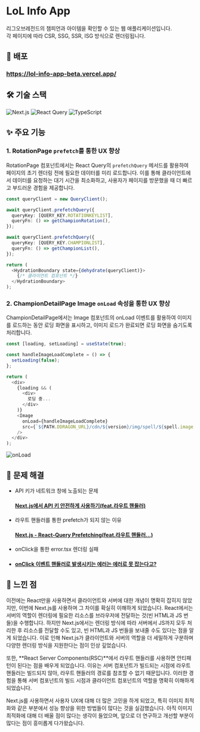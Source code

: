 # LoL Info App

리그오브레전드의 챔피언과 아이템을 확인할 수 있는 웹 애플리케이션입니다.  
각 페이지에 따라 CSR, SSG, SSR, ISG 방식으로 렌더링됩니다.

## 🚀 배포 
### https://lol-info-app-beta.vercel.app/

## 🛠️ 기술 스택

![Next.js](https://img.shields.io/badge/Next.js-000000?style=flat&logo=nextdotjs&logoColor=white) 
![React Query](https://img.shields.io/badge/React%20Query-FF4154?style=flat&logo=reactquery&logoColor=white) 
![TypeScript](https://img.shields.io/badge/TypeScript-3178C6?style=flat&logo=typescript&logoColor=white)


## ✨ 주요 기능

### 1. RotationPage `prefetch`를 통한 UX 향상
RotationPage 컴포넌트에서는 React Query의 `prefetchQuery` 메서드를 활용하여 페이지의 초기 렌더링 전에 필요한 데이터를 미리 로드합니다. 이를 통해 클라이언트에서 데이터를 요청하는 대기 시간을 최소화하고, 사용자가 페이지를 방문했을 때 더 빠르고 부드러운 경험을 제공합니다.
```typescript
const queryClient = new QueryClient();

await queryClient.prefetchQuery({
  queryKey: [QUERY_KEY.ROTATIONKEYLIST],
  queryFn: () => getChampionRotation(),
});

await queryClient.prefetchQuery({
  queryKey: [QUERY_KEY.CHAMPIONLIST],
  queryFn: () => getChampionList(),
});

return (
  <HydrationBoundary state={dehydrate(queryClient)}>
    {/* 클라이언트 컴포넌트 */}
  </HydrationBoundary>
);
```

### 2. ChampionDetailPage Image `onLoad` 속성을 통한 UX 향상
ChampionDetailPage에서는 Image 컴포넌트의 onLoad 이벤트를 활용하여 이미지를 로드하는 동안 로딩 화면을 표시하고, 이미지 로드가 완료되면 로딩 화면을 숨기도록 처리합니다.
```typescript
const [loading, setLoading] = useState(true);

const handleImageLoadComplete = () => {
  setLoading(false);
};

return (
  <div>
    {loading && (
      <div>
        로딩 중...
      </div>
    )}
    <Image
      onLoad={handleImageLoadComplete}  
      src={`${PATH.DDRAGON_URL}/cdn/${version}/img/spell/${spell.image.full}`}
    />
  </div>
);
```
![onLoad](https://github.com/user-attachments/assets/63b8bda7-8473-45c1-97ca-c08083023f9f)

## 📝 문제 해결

- API 키가 네트워크 창에 노출되는 문제
  #### [Next.js에서 API 키 안전하게 사용하기(feat.라우트 핸들러)](https://dlawi0108.tistory.com/76)

- 라우트 핸들러를 통한 prefetch가 되지 않는 이유
  #### [Next.js - React-Query Prefetching(feat.라우트 핸들러...)](https://dlawi0108.tistory.com/77)

- onClick을 통한 error.tsx 렌더링 실패
- #### [onClick 이벤트 핸들러로 발생시키는 에러는 에러로 못 잡는다고?](https://dlawi0108.tistory.com/78)

## 🤔 느낀 점

이전에는 React만을 사용하면서 클라이언트와 서버에 대한 개념이 명확히 잡히지 않았지만, 이번에 Next.js를 사용하며 그 차이를 확실히 이해하게 되었습니다. React에서는 서버의 역할이 렌더링에 필요한 리소스를 브라우저에 전달하는 것(빈 HTML과 JS 번들)을 수행합니다. 하지만 Next.js에서는 렌더링 방식에 따라 서버에서 JS까지 모두 처리한 후 리소스를 전달할 수도 있고, 빈 HTML과 JS 번들을 보내줄 수도 있다는 점을 알게 되었습니다. 이로 인해 Next.js가 클라이언트와 서버의 역할을 더 세밀하게 구분하며 다양한 렌더링 방식을 지원한다는 점이 인상 깊었습니다.

또한, **React Server Components(RSC)**에서 라우트 핸들러를 사용하면 안티패턴이 된다는 점을 배우게 되었습니다. 이유는 서버 컴포넌트가 빌드되는 시점에 라우트 핸들러는 빌드되지 않아, 라우트 핸들러의 경로를 참조할 수 없기 때문입니다. 이러한 경험을 통해 서버 컴포넌트의 빌드 시점과 클라이언트 컴포넌트의 역할을 명확히 이해하게 되었습니다.

Next.js를 사용하면서 사용자 UX에 대해 더 많은 고민을 하게 되었고, 특히 이미지 최적화와 같은 부분에서 성능 향상을 위한 방법들이 많다는 것을 실감했습니다. 아직 이미지 최적화에 대해 더 배울 점이 많다는 생각이 들었으며, 앞으로 더 연구하고 개선할 부분이 많다는 점이 흥미롭게 다가왔습니다.
